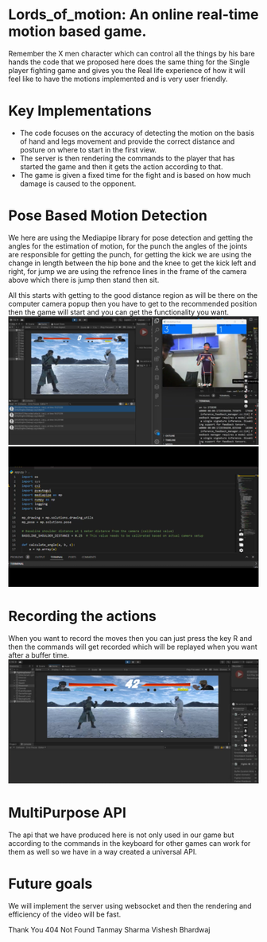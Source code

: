 # Lords_of_motion: An online real-time motion based game.
Remember the X men character which can control all the things by his bare hands the code that we proposed here does the same thing for the Single player fighting game and gives you the Real life experience of how it will feel like to have the motions implemented and is very user friendly.

# Key Implementations
 * The code focuses on the accuracy of detecting the motion on the basis of hand and legs movement and provide the correct distance and posture on where to start in the first view.
 * The server is then rendering the commands to the player that has started the game and then it gets the action according to that.
 * The game is given a fixed time for the fight and is based on how much damage is caused to the opponent.

# Pose Based Motion Detection
  We here are using the Mediapipe library for pose detection and getting the angles for the estimation of motion, for the punch the angles of the joints are responsible for getting the punch, for getting the kick we are using the change in length between the hip bone and the knee to get the kick left and right, for jump we are using the refrence lines in the frame of the camera above which there is jump then stand then sit. 
  
  All this starts with getting to the good distance region as will be there on the computer camera popup then you have to get to the recommended position then the game will start and you can get the functionality you want.
  ![Pose_detection](https://github.com/cypher4802/Syntax-Error-24/blob/main/Images/Screenshot%202024-10-20%20104158.png)
  ![Pose_detection](https://github.com/cypher4802/Syntax-Error-24/blob/main/Images/Screenshot%202024-10-20%20104221.png)

# Recording the actions
When you want to record the moves then you can just press the key R and then the commands will get recorded which will be replayed when you want after a buffer time.
![Replay_actions](https://github.com/cypher4802/Syntax-Error-24/blob/main/Images/Screenshot%202024-10-20%20104212.png)

# MultiPurpose API
The api that we have produced here is not only used in our game but according to the commands in the keyboard for other games can work for them as well so we have in a way created a universal API.


# Future goals
We will implement the server using websocket and then the rendering and efficiency of the video will be fast.

Thank You
404 Not Found
Tanmay Sharma 
Vishesh Bhardwaj

  
